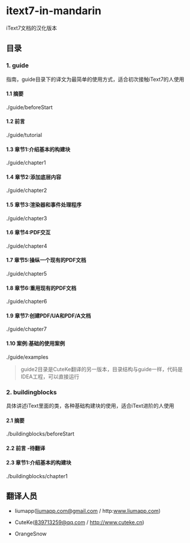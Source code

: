 # itext7-in-mandarin
iText7文档的汉化版本

## 目录

### 1. guide

指南，guide目录下的译文为最简单的使用方式，适合初次接触iText7的人使用

#### 1.1 摘要

./guide/beforeStart

#### 1.2 前言

./guide/tutorial

#### 1.3 章节1:介绍基本的构建块

./guide/chapter1

#### 1.4 章节2:添加底层内容

./guide/chapter2

#### 1.5 章节3:渲染器和事件处理程序

./guide/chapter3

#### 1.6 章节4:PDF交互

./guide/chapter4

#### 1.7 章节5:操纵一个现有的PDF文档

./guide/chapter5

#### 1.8 章节6:重用现有的PDF文档

./guide/chapter6

#### 1.9 章节7:创建PDF/UA和PDF/A文档

./guide/chapter7

#### 1.10 案例:基础的使用案例

./guide/examples

> guide2目录是CuteKe翻译的另一版本，目录结构与guide一样，代码是IDEA工程，可以直接运行

### 2. buildingblocks

具体讲述iText里面的类，各种基础构建块的使用，适合iText进阶的人使用

#### 2.1 摘要

./buildingblocks/beforeStart 

#### 2.2 前言 -待翻译


#### 2.3 章节1:介绍基本的构建块

./buildingblocks/chapter1 

## 翻译人员

* liumapp(liumapp.com@gmail.com / http:www.liumapp.com) 

* CuteKe(839713259@qq.com / http://www.cuteke.cn)

* OrangeSnow



